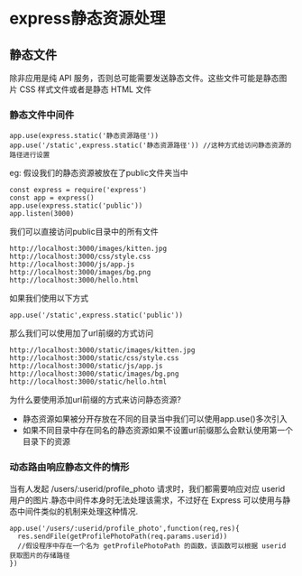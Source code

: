 # express静态资源处理

## 静态文件
除非应用是纯 API 服务，否则总可能需要发送静态文件。这些文件可能是静态图片 CSS 样式文件或者是静态 HTML 文件

### 静态文件中间件
```
app.use(express.static('静态资源路径'))
app.use('/static',express.static('静态资源路径')) //这种方式给访问静态资源的路径进行设置
```
eg:
假设我们的静态资源被放在了public文件夹当中
```
const express = require('express')
const app = express()
app.use(express.static('public'))
app.listen(3000)
```
我们可以直接访问public目录中的所有文件
```
http://localhost:3000/images/kitten.jpg
http://localhost:3000/css/style.css
http://localhost:3000/js/app.js
http://localhost:3000/images/bg.png
http://localhost:3000/hello.html
```
如果我们使用以下方式
```
app.use('/static',express.static('public'))
```
那么我们可以使用加了url前缀的方式访问
```
http://localhost:3000/static/images/kitten.jpg
http://localhost:3000/static/css/style.css
http://localhost:3000/static/js/app.js
http://localhost:3000/static/images/bg.png
http://localhost:3000/static/hello.html
```
为什么要使用添加url前缀的方式来访问静态资源?
- 静态资源如果被分开存放在不同的目录当中我们可以使用app.use()多次引入
- 如果不同目录中存在同名的静态资源如果不设置url前缀那么会默认使用第一个目录下的资源

### 动态路由响应静态文件的情形
当有人发起 /users/:userid/profile_photo 请求时，我们都需要响应对应 userid 用户的图片.静态中间件本身时无法处理该需求，不过好在 Express 可以使用与静态中间件类似的机制来处理这种情况.
```
app.use('/users/:userid/profile_photo',function(req,res){
  res.sendFile(getProfilePhotoPath(req.params.userid))
  //假设程序中存在一个名为 getProfilePhotoPath 的函数，该函数可以根据 userid 获取图片的存储路径
})
```